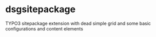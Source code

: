 # dsgsitepackage
TYPO3 sitepackage extension with dead simple grid and some basic configurations and content elements
